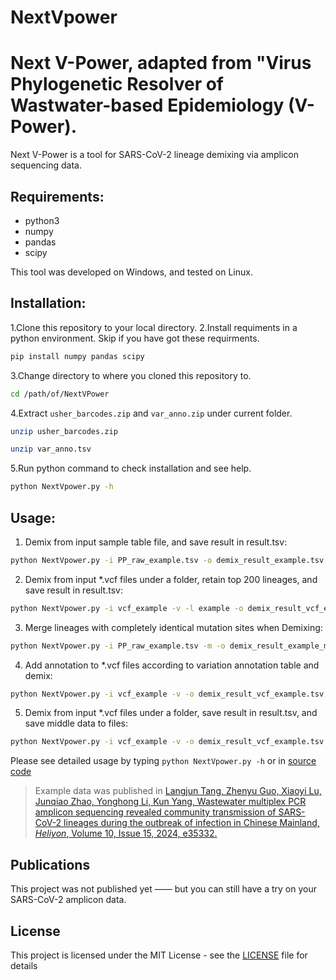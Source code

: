 # NextVpower
Next V-Power, adapted from "Virus Phylogenetic Resolver of Wastwater-based Epidemiology (V-Power).
=======
Next V-Power is a tool for SARS-CoV-2 lineage demixing via amplicon sequencing data.

Requirements:
---------------
 - python3
 - numpy
 - pandas
 - scipy

This tool was developed on Windows, and tested on Linux.

Installation:
---------------
1.Clone this repository to your local directory. 
2.Install requiments in a python environment. Skip if you have got these requirments.
```sh
pip install numpy pandas scipy
```
3.Change directory to where you cloned this repository to.
```sh
cd /path/of/NextVPower
```
4.Extract `usher_barcodes.zip` and `var_anno.zip` under current folder.
```sh
unzip usher_barcodes.zip
```
```sh
unzip var_anno.tsv
```
5.Run python command to check installation and see help.
```sh
python NextVpower.py -h
```

Usage: 
---------------

1. Demix from input sample table file, and save result in result.tsv:
```sh
python NextVpower.py -i PP_raw_example.tsv -o demix_result_example.tsv
```
2. Demix from input *.vcf files under a folder, retain top 200 lineages, and save result in result.tsv:
```sh
python NextVpower.py -i vcf_example -v -l example -o demix_result_vcf_example_top200.tsv
```
3. Merge lineages with completely identical mutation sites when Demixing:
```sh
python NextVpower.py -i PP_raw_example.tsv -m -o demix_result_example_merged.tsv
```
4. Add annotation to *.vcf files according to variation annotation table and demix:
```sh
python NextVpower.py -i vcf_example -v -o demix_result_vcf_example.tsv --ann_outpath ann_tab_example
```
5. Demix from input *.vcf files under a folder, save result in result.tsv, and save middle data to files:
```sh
python NextVpower.py -i vcf_example -v -o demix_result_vcf_example.tsv --vcsample PP_raw_example.tsv --fbarcode MMFF_example.tsv --fsample PPFF_example.tsv
```

Please see detailed usage by typing `python NextVpower.py -h` or in [source code](NextVpower.py)

>Example data was published in [Langjun Tang, Zhenyu Guo, Xiaoyi Lu, Junqiao Zhao, Yonghong Li, Kun Yang,
Wastewater multiplex PCR amplicon sequencing revealed community transmission of SARS-CoV-2 lineages during the outbreak of infection in Chinese Mainland,
*Heliyon*, Volume 10, Issue 15, 2024, e35332.](https://doi.org/10.1016/j.heliyon.2024.e35332)


Publications
------------
This project was not published yet —— but you can still have a try on your SARS-CoV-2 amplicon data.

License
-------
This project is licensed under the MIT License - see the [LICENSE](LICENSE) file for details

